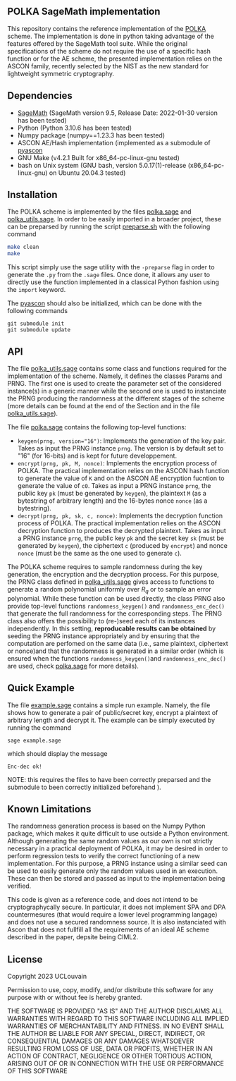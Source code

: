 ## POLKA SageMath implementation

This repository contains the reference implementation of the [POLKA](https://eprint.iacr.org/2022/873) scheme. The implementation is done in python taking advantage of the features offered by the SageMath tool suite. While the original specifications of the scheme do not require the use of a specific hash function or for the AE scheme, the presented implementation relies on the ASCON family, recently selected by the NIST as the new standard for lightweight symmetric cryptography. 

## Dependencies 

* [SageMath](https://www.sagemath.org/) (SageMath version 9.5, Release Date: 2022-01-30 version has been tested)
* Python (Python 3.10.6 has been tested)
* Numpy package (numpy==1.23.3 has been tested)
* ASCON AE/Hash implementation (implemented as a submodule of [pyascon](https://github.com/meichlseder/pyascon)
* GNU Make (v4.2.1 Built for x86_64-pc-linux-gnu tested)
* bash on Unix system (GNU bash, version 5.0.17(1)-release (x86_64-pc-linux-gnu) on Ubuntu 20.04.3 tested)

## Installation 

The POLKA scheme is implemented by the files [polka.sage](polka.sage) and [polka_utils.sage](polka_utils.sage). In order to be easily imported in 
a broader project, these can be preparsed by running the script [preparse.sh](preparse.sh) with the following command

```bash
make clean
make
```

This script simply use the sage utility with the `-preparse` flag in order to generate the `.py` from the `.sage` files. Once done, it allows any user to directly use the function implemented in a classical Python fashion using the `import` keyword. 

The [pyascon](https://github.com/meichlseder/pyascon) should also be initialized, which can be done with the following commands
```
git submodule init 
git submodule update
```

## API
The file [polka_utils.sage](polka_utils.sage) contains some class and functions required for the implementation of the scheme. Namely, it defines the classes Params and PRNG. The first one is used to create the parameter set of the considered instance(s) in a generic manner while the second one is used to instanciate the PRNG producing the randomness at the different stages of the scheme (more details can be found at the end of the Section and in the file [polka_utils.sage](polka_utils.sage)).

The file [polka.sage](polka.sage) contains the following top-level functions:
* `keygen(prng, version="16")`:  Implements the generation of the key pair. Takes as input the PRNG instance `prng`.  The version is by default set to "16" (for 16-bits) and is kept for future developpement. 
* `encrypt(prng, pk, M, nonce)`: Implements the encryption process of POLKA. The practical implementation relies on the ASCON hash function to generate the value of `K` and on the ASCON AE encryption fucntion to generate the value of `c0`.  Takes as input a PRNG instance `prng`, the public key `pk` (must be generated by `keygen`), the plaintext `M` (as a bytestring of arbitrary length) and the 16-bytes nonce `nonce` (as a bytestring).
* `decrypt(prng, pk, sk, c, nonce)`:
Implements the decryption function process of POLKA. The practical implementation relies on the ASCON decryption function to produces the decrypted plaintext. Takes as input a PRNG instance `prng`, the public key `pk` and the secret key `sk` (must be generated by `keygen`), the ciphertext `c` (produced by `encrypt`) and nonce `nonce` (must be the same as the one used to generate `c`).

The POLKA scheme requires to sample randomness during the key generation, the encryption and the decryption process. For this purpose, the PRNG class defined in [polka_utils.sage](polka_utils.sage) gives access to functions to generate a random polynomial uniformly over $R_q$ or to sample an error polynomial. While these function can be used directly, the class PRNG also provide top-level functions `randomness_keygen()` and `randomness_enc_dec()` that generate the full randomness for the corresponding steps. The PRNG class also offers the possibility to (re-)seed each of its instances independently. In this setting, **reproducable results can be obtained** by seeding the PRNG instance appropriately and by ensuring that the computation are perfomed on the same data (i.e., same plaintext, ciphertext or nonce)and that the randomness is generated in a similar order (which is ensured when the functions `randomness_keygen()`and `randomness_enc_dec()` are used, check [polka.sage](polka.sage) for more details). 

## Quick Example

The file [example.sage](example.sage) contains a simple run example. Namely, the file shows how to generate a pair of public/secret key, encrypt a plaintext of arbitrary length and decrypt it. The example can be simply executed by running the command

```
sage example.sage
```
which should display the message 
```
Enc-dec ok!
```
NOTE: this requires the files to have been correctly preparsed and the submodule to been correctly initialized beforehand ).

## Known Limitations 

The randomness generation process is based on the Numpy Python package, which makes it quite difficult to use outside a Python environment. Although generating the same random values as our own is not strictly necessary in a practical deployment of POLKA, it may be desired in order to perform regression tests to verify the correct functioning of a new implementation. For this purpose, a PRNG instance using a similar seed can be used to easily generate only the random values used in an execution. These can then be stored and passed as input to the implementation being verified.

This code is given as a reference code, and does not intend to be cryptographycally secure. In particular, it does not implement SPA and DPA countermesures (that would require a lower level programming langage) and does not use a secured randomness source. It is also instanciated with Ascon that does not fullfill all the requirements of an ideal AE scheme described in the paper, depsite being CIML2.

## License

Copyright 2023 UCLouvain

Permission to use, copy, modify, and/or distribute this software for any
purpose with or without fee is hereby granted.

THE SOFTWARE IS PROVIDED "AS IS" AND THE AUTHOR DISCLAIMS ALL WARRANTIES WITH
REGARD TO THIS SOFTWARE INCLUDING ALL IMPLIED WARRANTIES OF MERCHANTABILITY
AND FITNESS. IN NO EVENT SHALL THE AUTHOR BE LIABLE FOR ANY SPECIAL, DIRECT,
INDIRECT, OR CONSEQUENTIAL DAMAGES OR ANY DAMAGES WHATSOEVER RESULTING FROM
LOSS OF USE, DATA OR PROFITS, WHETHER IN AN ACTION OF CONTRACT, NEGLIGENCE OR
OTHER TORTIOUS ACTION, ARISING OUT OF OR IN CONNECTION WITH THE USE OR
PERFORMANCE OF THIS SOFTWARE
